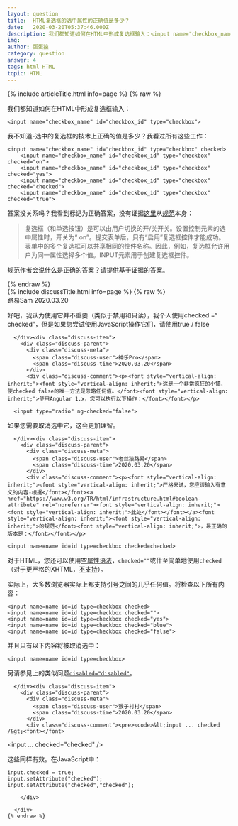```yaml
---
layout: question
title:  HTML复选框的选中属性的正确值是多少？
date:   2020-03-20T05:37:46.000Z
description: 我们都知道如何在HTML中形成复选框输入：<input name="checkbox_name" id="checkbox_id" type="che...
img: 
author: 蛋蛋猿
category: question
answer: 4
tags: html HTML
topic: HTML
---
```

<div class="article-root">
  <div class="article">
    {% include articleTitle.html info=page %}
    {% raw %}
    <div class="article-content"><p><font style="vertical-align: inherit;"><font style="vertical-align: inherit;">我们都知道如何在HTML中形成复选框输入：</font></font></p>

<pre><code>&lt;input name="checkbox_name" id="checkbox_id" type="checkbox"&gt;
</code></pre>

<p><font style="vertical-align: inherit;"><font style="vertical-align: inherit;">我不知道-选中的复选框的技术上正确的值是多少？</font><font style="vertical-align: inherit;">我看过所有这些工作：</font></font></p>

<p></p><div class="snippet" data-lang="js" data-hide="false" data-console="true" data-babel="false">
<div class="snippet-code">
<pre class="snippet-code-html lang-html prettyprint-override"><code>&lt;input name="checkbox_name" id="checkbox_id" type="checkbox" checked&gt;<font></font>
    &lt;input name="checkbox_name" id="checkbox_id" type="checkbox" checked="on"&gt;<font></font>
    &lt;input name="checkbox_name" id="checkbox_id" type="checkbox" checked="yes"&gt;<font></font>
    &lt;input name="checkbox_name" id="checkbox_id" type="checkbox" checked="checked"&gt;<font></font>
    &lt;input name="checkbox_name" id="checkbox_id" type="checkbox" checked="true"&gt;</code></pre>
</div>
</div>
<p></p>

<p><font style="vertical-align: inherit;"><font style="vertical-align: inherit;">答案没关系吗？</font><font style="vertical-align: inherit;">我看到标记为正确答案，没有证据</font></font><a href="https://stackoverflow.com/questions/2874949/what-is-the-syntax-for-a-checked-checkbox-in-html"><font style="vertical-align: inherit;"><font style="vertical-align: inherit;">这里</font></font></a><font style="vertical-align: inherit;"><font style="vertical-align: inherit;">从</font></font><a href="http://www.w3.org/TR/html4/interact/forms.html" rel="noreferrer"><font style="vertical-align: inherit;"><font style="vertical-align: inherit;">规范</font></font></a><font style="vertical-align: inherit;"><font style="vertical-align: inherit;">本身：</font></font></p>

<blockquote>
  <p><font style="vertical-align: inherit;"><font style="vertical-align: inherit;">复选框（和单选按钮）是可以由用户切换的开/关开关。</font><font style="vertical-align: inherit;">设置控制元素的选中属性时，开关为“ on”。</font><font style="vertical-align: inherit;">提交表单后，只有“启用”复选框控件才能成功。</font><font style="vertical-align: inherit;">表单中的多个复选框可以共享相同的控件名称。</font><font style="vertical-align: inherit;">因此，例如，复选框允许用户为同一属性选择多个值。</font><font style="vertical-align: inherit;">INPUT元素用于创建复选框控件。</font></font></p>
</blockquote>

<p><font style="vertical-align: inherit;"><font style="vertical-align: inherit;">规范作者会说什么是正确的答案？</font><font style="vertical-align: inherit;">请提供基于证据的答案。</font></font></p></div>
    {% endraw %}
  </div>

  <div class="discuss-wrapper">
    {% include discussTitle.html info=page %}
    {% raw %}
    <div class="discuss-item">
        <div class="discuss-parent">
          <div class="discuss-meta">
            <span class="discuss-user">路易Sam</span>
            <span class="discuss-time">2020.03.20</span>
          </div>
          <div class="discuss-comment"><p><font style="vertical-align: inherit;"><font style="vertical-align: inherit;">好吧，我认为使用它并不重要（类似于禁用和只读），我个人使用checked =“ checked”，但是如果您尝试使用JavaScript操作它们，请使用true / false</font></font></p></div>
        </div>
        
      </div><div class="discuss-item">
        <div class="discuss-parent">
          <div class="discuss-meta">
            <span class="discuss-user">神乐Pro</span>
            <span class="discuss-time">2020.03.20</span>
          </div>
          <div class="discuss-comment"><p><font style="vertical-align: inherit;"><font style="vertical-align: inherit;">这是一个非常疯狂的小镇，使checked false的唯一方法是忽略任何值。</font><font style="vertical-align: inherit;">使用Angular 1.x，您可以执行以下操作：</font></font></p>

<pre><code>  &lt;input type="radio" ng-checked="false"&gt;
</code></pre>

<p><font style="vertical-align: inherit;"><font style="vertical-align: inherit;">如果您需要取消选中它，这会更加理智。</font></font></p></div>
        </div>
        
      </div><div class="discuss-item">
        <div class="discuss-parent">
          <div class="discuss-meta">
            <span class="discuss-user">老丝猿路易</span>
            <span class="discuss-time">2020.03.20</span>
          </div>
          <div class="discuss-comment"><p><font style="vertical-align: inherit;"><font style="vertical-align: inherit;">严格来说，您应该输入有意义的内容-根据</font></font><a href="https://www.w3.org/TR/html/infrastructure.html#boolean-attribute" rel="noreferrer"><font style="vertical-align: inherit;"><font style="vertical-align: inherit;">此处</font></font></a><font style="vertical-align: inherit;"><font style="vertical-align: inherit;">的规范</font><font style="vertical-align: inherit;">，最正确的版本是：</font></font></p>

<pre><code>&lt;input name=name id=id type=checkbox checked=checked&gt;
</code></pre>

<p><font style="vertical-align: inherit;"><font style="vertical-align: inherit;">对于HTML，您还可以使用</font></font><a href="https://www.w3.org/TR/html/syntax.html#elements-attributes" rel="noreferrer"><font style="vertical-align: inherit;"><font style="vertical-align: inherit;">空属性语法</font></font></a><font style="vertical-align: inherit;"><font style="vertical-align: inherit;">，</font></font><code>checked=""</code><font style="vertical-align: inherit;"><font style="vertical-align: inherit;">或什至简单地使用</font></font><code>checked</code><font style="vertical-align: inherit;"><font style="vertical-align: inherit;">（对于更严格的XHTML，</font></font><a href="http://www.w3.org/TR/xhtml1/guidelines.html#C_10" rel="noreferrer"><font style="vertical-align: inherit;"><font style="vertical-align: inherit;">不支持</font></font></a><font style="vertical-align: inherit;"><font style="vertical-align: inherit;">）。</font></font></p>

<p><font style="vertical-align: inherit;"><font style="vertical-align: inherit;">实际上，大多数浏览器实际上都支持引号之间的几乎任何值。</font><font style="vertical-align: inherit;">将检查以下所有内容：</font></font></p>

<pre><code>&lt;input name=name id=id type=checkbox checked&gt;<font></font>
&lt;input name=name id=id type=checkbox checked=""&gt;<font></font>
&lt;input name=name id=id type=checkbox checked="yes"&gt;<font></font>
&lt;input name=name id=id type=checkbox checked="blue"&gt;<font></font>
&lt;input name=name id=id type=checkbox checked="false"&gt;<font></font>
</code></pre>

<p><font style="vertical-align: inherit;"><font style="vertical-align: inherit;">并且只有以下内容将被取消选中：</font></font></p>

<pre><code>&lt;input name=name id=id type=checkbox&gt;
</code></pre>

<p><font style="vertical-align: inherit;"><font style="vertical-align: inherit;">另请参见上的类似问题</font></font><a href="https://stackoverflow.com/a/6531804/832136"><code>disabled="disabled"</code></a><font style="vertical-align: inherit;"><font style="vertical-align: inherit;">。</font></font></p></div>
        </div>
        
      </div><div class="discuss-item">
        <div class="discuss-parent">
          <div class="discuss-meta">
            <span class="discuss-user">猴子村村</span>
            <span class="discuss-time">2020.03.20</span>
          </div>
          <div class="discuss-comment"><pre><code>&lt;input ... checked /&gt;<font></font>
&lt;input ... checked="checked" /&gt;<font></font>
</code></pre>

<p><font style="vertical-align: inherit;"><font style="vertical-align: inherit;">这些同样有效。</font><font style="vertical-align: inherit;">在JavaScript中：</font></font></p>

<pre><code>input.checked = true;<font></font>
input.setAttribute("checked");<font></font>
input.setAttribute("checked","checked");<font></font>
</code></pre></div>
        </div>
        
      </div>
    {% endraw %}
  </div>
<div>
